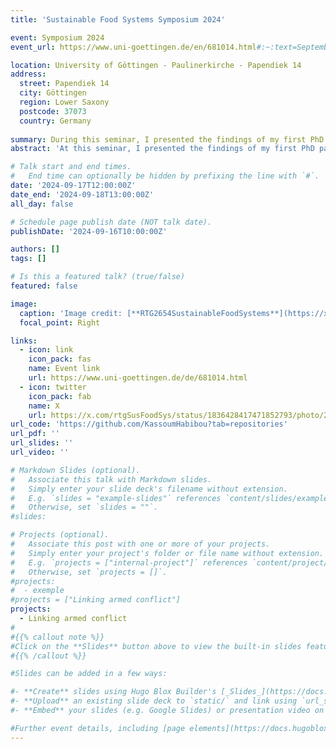 ```yaml
---
title: 'Sustainable Food Systems Symposium 2024'

event: Symposium 2024
event_url: https://www.uni-goettingen.de/en/681014.html#:~:text=September%2017%20%E2%80%93%2018%2C%202024%20%7C%20G%C3%B6ttingen%2C%20Germany&text=Please%20submit%20your%20extended%20abstracts,detailed%20program%20is%20coming%20soon.

location: University of Göttingen - Paulinerkirche - Papendiek 14
address:
  street: Papendiek 14
  city: Göttingen
  region: Lower Saxony
  postcode: 37073
  country: Germany
 
summary: During this seminar, I presented the findings of my first PhD paper.
abstract: 'At this seminar, I presented the findings of my first PhD paper for review in front of researchers and colleagues from CERDI. The paper explores the connection between armed conflicts and child undernutrition in Nigeria and focus on the mitigating effects of maternal bargaining power. I received many positive comments from the researchers.'

# Talk start and end times.
#   End time can optionally be hidden by prefixing the line with `#`.
date: '2024-09-17T12:00:00Z'
date_end: '2024-09-18T13:00:00Z'
all_day: false

# Schedule page publish date (NOT talk date).
publishDate: '2024-09-16T10:00:00Z'

authors: []
tags: []

# Is this a featured talk? (true/false)
featured: false

image:
  caption: 'Image credit: [**RTG2654SustainableFoodSystems**](https://x.com/rtgSusFoodSys/status/1836721061951320475/photo/1)'
  focal_point: Right

links:
  - icon: link
    icon_pack: fas
    name: Event link
    url: https://www.uni-goettingen.de/de/681014.html
  - icon: twitter
    icon_pack: fab
    name: X
    url: https://x.com/rtgSusFoodSys/status/1836428417471852793/photo/2
url_code: 'https://github.com/KassoumHabibou?tab=repositories'
url_pdf: ''
url_slides: ''
url_video: ''

# Markdown Slides (optional).
#   Associate this talk with Markdown slides.
#   Simply enter your slide deck's filename without extension.
#   E.g. `slides = "example-slides"` references `content/slides/example-slides.md`.
#   Otherwise, set `slides = ""`.
#slides: 

# Projects (optional).
#   Associate this post with one or more of your projects.
#   Simply enter your project's folder or file name without extension.
#   E.g. `projects = ["internal-project"]` references `content/project/deep-learning/index.md`.
#   Otherwise, set `projects = []`.
#projects:
#  - exemple
#projects = ["Linking armed conflict"]
projects:
  - Linking armed conflict
#
#{{% callout note %}}
#Click on the **Slides** button above to view the built-in slides feature.
#{{% /callout %}}

#Slides can be added in a few ways:

#- **Create** slides using Hugo Blox Builder's [_Slides_](https://docs.hugoblox.com/reference/content-types/) feature and link using `slides` parameter in the front matter of the talk file
#- **Upload** an existing slide deck to `static/` and link using `url_slides` parameter in the front matter of the talk file
#- **Embed** your slides (e.g. Google Slides) or presentation video on this page using [shortcodes](https://docs.hugoblox.com/reference/markdown/).

#Further event details, including [page elements](https://docs.hugoblox.com/reference/markdown/) such as image galleries, can be added to the body of this page.
---
```


